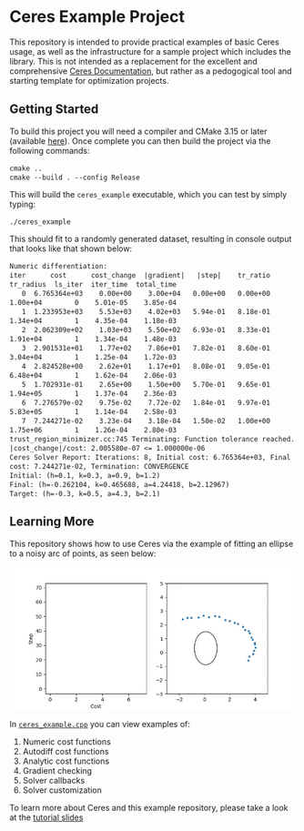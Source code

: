 # Ceres Example Project

This repository is intended to provide practical examples of basic Ceres usage, as
well as the infrastructure for a sample project which includes the library.
This is not intended as a replacement for the excellent and comprehensive
[Ceres Documentation](http://ceres-solver.org/), but rather as a pedogogical tool
and starting template for optimization projects.

## Getting Started

To build this project you will need a compiler and CMake 3.15 or later
(available [here](https://cmake.org/download/)). Once complete you can then
build the project via the following commands:

    cmake ..
    cmake --build . --config Release

This will build the `ceres_example` executable, which you can test
by simply typing:

    ./ceres_example

This should fit to a randomly generated dataset, resulting in
console output that looks like that shown below:

```
Numeric differentiation:
iter      cost      cost_change  |gradient|   |step|    tr_ratio  tr_radius  ls_iter  iter_time  total_time
   0  6.765364e+03    0.00e+00    3.00e+04   0.00e+00   0.00e+00  1.00e+04        0    5.01e-05    3.85e-04
   1  1.233953e+03    5.53e+03    4.02e+03   5.94e-01   8.18e-01  1.34e+04        1    4.35e-04    1.18e-03
   2  2.062309e+02    1.03e+03    5.50e+02   6.93e-01   8.33e-01  1.91e+04        1    1.34e-04    1.48e-03
   3  2.901531e+01    1.77e+02    7.86e+01   7.82e-01   8.60e-01  3.04e+04        1    1.25e-04    1.72e-03
   4  2.824528e+00    2.62e+01    1.17e+01   8.08e-01   9.05e-01  6.48e+04        1    1.62e-04    2.06e-03
   5  1.702931e-01    2.65e+00    1.50e+00   5.70e-01   9.65e-01  1.94e+05        1    1.37e-04    2.36e-03
   6  7.276579e-02    9.75e-02    7.72e-02   1.84e-01   9.97e-01  5.83e+05        1    1.14e-04    2.58e-03
   7  7.244271e-02    3.23e-04    3.18e-04   1.50e-02   1.00e+00  1.75e+06        1    1.26e-04    2.80e-03
trust_region_minimizer.cc:745 Terminating: Function tolerance reached. |cost_change|/cost: 2.005580e-07 <= 1.000000e-06
Ceres Solver Report: Iterations: 8, Initial cost: 6.765364e+03, Final cost: 7.244271e-02, Termination: CONVERGENCE
Initial: (h=0.1, k=0.3, a=0.9, b=1.2)
Final: (h=-0.262104, k=0.465688, a=4.24418, b=2.12967)
Target: (h=-0.3, k=0.5, a=4.3, b=2.1)
```

## Learning More

This repository shows how to use Ceres via the example of fitting an ellipse to a noisy arc of points, as seen
below:

![Ellipse fitting animation](assets/fit_ellipse_wide.gif)

In [`ceres_example.cpp`](ceres_example.cpp) you can view examples of:

1. Numeric cost functions
2. Autodiff cost functions
3. Analytic cost functions
4. Gradient checking
5. Solver callbacks
6. Solver customization

To learn more about Ceres and this example repository, please take a look at the
[tutorial slides](tutorial.md)
